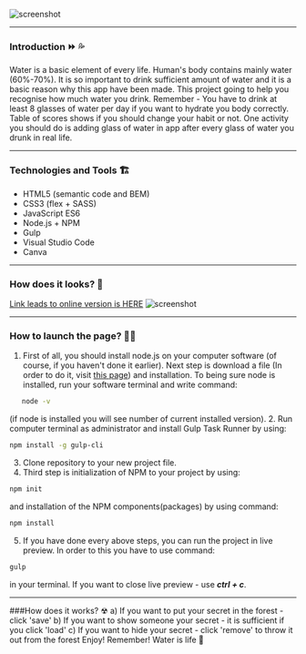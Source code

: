 ![screenshot](https://github.com/KarolChilimoniuk/hydrapp/blob/master/src/assets/img/O2APP.png)
***
### Introduction ⏩ 💦
Water is a basic element of every life. Human's body contains mainly water (60%-70%). It is so important to drink sufficient amount of water and it is a basic reason why this app have been made. This project going to help you recognise how much water you drink. Remember - You have to drink at least 8 glasses of water per day if you want to hydrate you body correctly. Table of scores shows if you should change your habit or not. One activity you should do is adding glass of water in app after every glass of water you drunk in real life.
***
### Technologies and Tools 🏗
* HTML5  (semantic code and BEM)
* CSS3 (flex + SASS)
* JavaScript ES6
* Node.js + NPM
* Gulp
* Visual Studio Code
* Canva

***
### How does it looks? 👀
[Link leads to online version is HERE](https://karolchilimoniuk.github.io/O2app/)
![screenshot](https://github.com/KarolChilimoniuk/hydrapp/blob/master/src/assets/img/screenshot.png)
***
### How to launch the page? 🐱‍🏍

1. First of all, you should install node.js on your computer software (of course, if you haven't done it earlier). Next step is download a file (In order to do it, visit [this page](https://nodejs.org/en/)) and installation. To being sure node is installed, run your software terminal and write command:
```sh
   node -v
```
   (if node is installed you will see number of current installed version).
2. Run computer terminal as administrator and install Gulp Task Runner by using:

```sh
npm install -g gulp-cli
```
3. Clone repository to your new project file.
4. Third step is initialization of NPM to your project by using:
```sh
npm init
```
and installation of the NPM components(packages) by using command:
```sh
npm install
```
5. If you have done every above steps, you can run the project in live preview. In order to this you have to use command: 
```sh
gulp
```
in your terminal. 
If you want to close live preview - use ***ctrl + c***.
***
###How does it works? ☢
a) If you want to put your secret in the forest - click 'save'
b) If you want to show someone your secret - it is sufficient if you click 'load'
c) If you want to hide your secret - click 'remove' to throw it out from the forest
Enjoy! Remember! Water is life 💙
